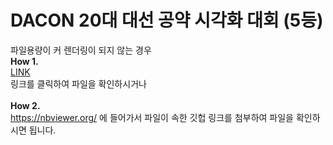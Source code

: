 # DACON 20대 대선 공약 시각화 대회 (5등)
파일용량이 커 렌더링이 되지 않는 경우 <br/>
**How 1.** <br/>
[LINK](https://nbviewer.org/github/1izzy/Dacon/blob/main/20%EB%8C%80%20%EB%8C%80%EC%84%A0%20%EA%B3%B5%EC%95%BD%20%EC%8B%9C%EA%B0%81%ED%99%94%20%EB%8C%80%ED%9A%8C/%EB%8C%80%EC%84%A0%EA%B3%B5%EC%95%BD%EC%8B%9C%EA%B0%81%ED%99%94.ipynb) <br/>
링크를 클릭하여 파일을 확인하시거나<br/>
<br/>
**How 2.** <br/>
https://nbviewer.org/ 
에 들어가서 파일이 속한 깃헙 링크를 첨부하여 파일을 확인하시면 됩니다.

